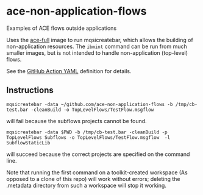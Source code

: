 # ace-non-application-flows
Examples of ACE flows outside applications

Uses the [ace-full](https://github.com/ot4i/ace-docker/tree/main/experimental/ace-full) image to
run mqsicreatebar, which allows the building of non-application resources. The `ibmint` command 
can be run from much smaller images, but is not intended to handle non-application (top-level)
flows. 

See the [GitHub Action YAML](.github/workflows/main.yml) definition for details.

## Instructions

```
mqsicreatebar -data ~/github.com/ace-non-application-flows -b /tmp/cb-test.bar -cleanBuild -o TopLevelFlows/TestFlow.msgflow
```
will fail because the subflows projects cannot be found.

```
mqsicreatebar -data $PWD -b /tmp/cb-test.bar -cleanBuild -p TopLevelFlows Subflows -o TopLevelFlows/TestFlow.msgflow  -l SubflowStaticLib
```
will succeed because the correct projects are specified on the command line.

Note that running the first command on a toolkit-created workspace (As opposed to a clone of this repo) will
work without errors; deleting the .metadata directory from such a workspace will stop it working.
